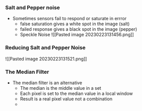 
### Salt and Pepper noise 

- Sometimes sensors fail to respond or saturate in errror
	- false saturation gives a white spot in the image (salt)
	- failed response gives a black spot in the image (pepper)
	- Speckle Noise 
![[Pasted image 20230223131456.png]]

### Reducing Salt and Pepper Noise 
![[Pasted image 20230223131521.png]]

### The Median Filter 

- The median filter is an alternative 
	- The median is the middle value in a set 
	- Each pixel is set to the median value in a local window 
	- Result is a real pixel value not a combination 
	- 